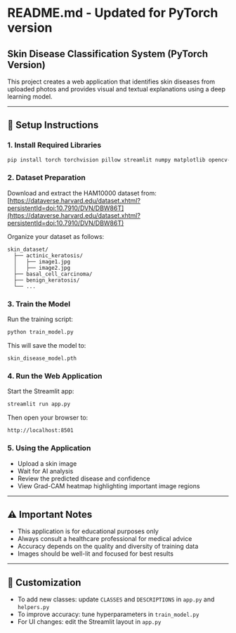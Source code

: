 # README.md - Updated for PyTorch version

## Skin Disease Classification System (PyTorch Version)
This project creates a web application that identifies skin diseases from uploaded photos and provides visual and textual explanations using a deep learning model.

---

## 🔧 Setup Instructions

### 1. Install Required Libraries
```bash
pip install torch torchvision pillow streamlit numpy matplotlib opencv-python
```

### 2. Dataset Preparation
Download and extract the HAM10000 dataset from:
[https://dataverse.harvard.edu/dataset.xhtml?persistentId=doi:10.7910/DVN/DBW86T](https://dataverse.harvard.edu/dataset.xhtml?persistentId=doi:10.7910/DVN/DBW86T)

Organize your dataset as follows:
```
skin_dataset/
  ├── actinic_keratosis/
  │   ├── image1.jpg
  │   ├── image2.jpg
  ├── basal_cell_carcinoma/
  ├── benign_keratosis/
  └── ...
```

### 3. Train the Model
Run the training script:
```bash
python train_model.py
```
This will save the model to:
```
skin_disease_model.pth
```

### 4. Run the Web Application
Start the Streamlit app:
```bash
streamlit run app.py
```
Then open your browser to:
```
http://localhost:8501
```

### 5. Using the Application
- Upload a skin image
- Wait for AI analysis
- Review the predicted disease and confidence
- View Grad-CAM heatmap highlighting important image regions

---

## ⚠️ Important Notes
- This application is for educational purposes only
- Always consult a healthcare professional for medical advice
- Accuracy depends on the quality and diversity of training data
- Images should be well-lit and focused for best results

---

## 🔁 Customization
- To add new classes: update `CLASSES` and `DESCRIPTIONS` in `app.py` and `helpers.py`
- To improve accuracy: tune hyperparameters in `train_model.py`
- For UI changes: edit the Streamlit layout in `app.py`

